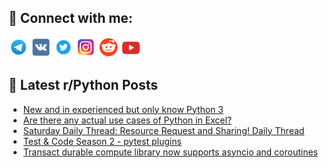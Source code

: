 ## 🔎 Connect with me:
[<img src="https://github.com/bullbesh/bullbesh/blob/main/images/Telegram.png" width="32" height="32" />](https://t.me/bullbesh)
[<img src="https://github.com/bullbesh/bullbesh/blob/main/images/VK.png" width="32" height="32" />](https://vk.com/bullbesh)
[<img src="https://github.com/bullbesh/bullbesh/blob/main/images/Twitter.png" width="32" height="32" />](https://twitter.com/bullbesh1)
[<img src="https://github.com/bullbesh/bullbesh/blob/main/images/Instagram.png" width="32" height="32" />](https://www.instagram.com/bullbesh)
[<img src="https://github.com/bullbesh/bullbesh/blob/main/images/Reddit.png" width="32" height="32" />](https://www.reddit.com/user/bullbesh)
[<img src="https://github.com/bullbesh/bullbesh/blob/main/images/YouTube.png" width="32" height="32" />](https://www.youtube.com/channel/UCtfjRs6uzgq5mfm8S06WTcg)

## 📕 Latest r/Python Posts
<!-- BLOG-POST-LIST:START -->
- [New and in experienced but only know Python 3](https://www.reddit.com/r/Python/comments/1hypgam/new_and_in_experienced_but_only_know_python_3/)
- [Are there any actual use cases of Python in Excel?](https://www.reddit.com/r/Python/comments/1hylc50/are_there_any_actual_use_cases_of_python_in_excel/)
- [Saturday Daily Thread: Resource Request and Sharing! Daily Thread](https://www.reddit.com/r/Python/comments/1hyivpf/saturday_daily_thread_resource_request_and/)
- [Test &amp; Code Season 2 - pytest plugins](https://www.reddit.com/r/Python/comments/1hygwow/test_code_season_2_pytest_plugins/)
- [Transact durable compute library now supports asyncio and coroutines](https://www.reddit.com/r/Python/comments/1hydxxn/transact_durable_compute_library_now_supports/)
<!-- BLOG-POST-LIST:END -->
